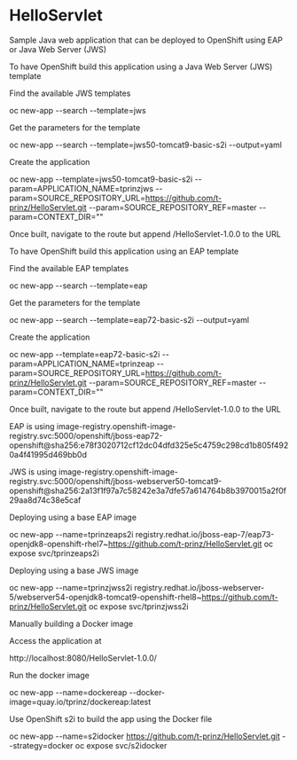 # HelloServlet

Sample Java web application that can be deployed to OpenShift using EAP or Java Web Server (JWS)

To have OpenShift build this application using a Java Web Server (JWS) template

Find the available JWS templates

oc new-app --search --template=jws

Get the parameters for the template

oc new-app --search --template=jws50-tomcat9-basic-s2i --output=yaml

Create the application

oc new-app --template=jws50-tomcat9-basic-s2i --param=APPLICATION_NAME=tprinzjws --param=SOURCE_REPOSITORY_URL=https://github.com/t-prinz/HelloServlet.git --param=SOURCE_REPOSITORY_REF=master --param=CONTEXT_DIR=""

Once built, navigate to the route but append /HelloServlet-1.0.0 to the URL

To have OpenShift build this application using an EAP template

Find the available EAP templates

oc new-app --search --template=eap

Get the parameters for the template

oc new-app --search --template=eap72-basic-s2i --output=yaml

Create the application

oc new-app --template=eap72-basic-s2i --param=APPLICATION_NAME=tprinzeap --param=SOURCE_REPOSITORY_URL=https://github.com/t-prinz/HelloServlet.git --param=SOURCE_REPOSITORY_REF=master --param=CONTEXT_DIR=""

Once built, navigate to the route but append /HelloServlet-1.0.0 to the URL

EAP is using
image-registry.openshift-image-registry.svc:5000/openshift/jboss-eap72-openshift@sha256:e78f3020712cf12dc04dfd325e5c4759c298cd1b805f4920a4f41995d469bb0d

JWS is using
image-registry.openshift-image-registry.svc:5000/openshift/jboss-webserver50-tomcat9-openshift@sha256:2a13f1f97a7c58242e3a7dfe57a614764b8b3970015a2f0f29aa8d74c38e5caf

Deploying using a base EAP image

oc new-app --name=tprinzeaps2i registry.redhat.io/jboss-eap-7/eap73-openjdk8-openshift-rhel7~https://github.com/t-prinz/HelloServlet.git
oc expose svc/tprinzeaps2i

Deploying using a base JWS image

oc new-app --name=tprinzjwss2i registry.redhat.io/jboss-webserver-5/webserver54-openjdk8-tomcat9-openshift-rhel8~https://github.com/t-prinz/HelloServlet.git
oc expose svc/tprinzjwss2i

Manually building a Docker image



Access the application at

http://localhost:8080/HelloServlet-1.0.0/

Run the docker image

oc new-app --name=dockereap --docker-image=quay.io/tprinz/dockereap:latest

Use OpenShift s2i to build the app using the Docker file

oc new-app --name=s2idocker https://github.com/t-prinz/HelloServlet.git --strategy=docker
oc expose svc/s2idocker
